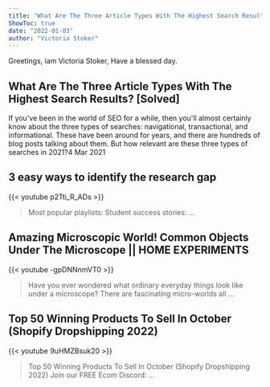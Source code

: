 ```yaml
---
title: "What Are The Three Article Types With The Highest Search Results? [Solved]"
ShowToc: true 
date: "2022-01-03"
author: "Victoria Stoker" 
---
```


Greetings, iam Victoria Stoker, Have a blessed day.
## What Are The Three Article Types With The Highest Search Results? [Solved]
If you've been in the world of SEO for a while, then you'll almost certainly know about the three types of searches: navigational, transactional, and informational. These have been around for years, and there are hundreds of blog posts talking about them. But how relevant are these three types of searches in 2021?4 Mar 2021

## 3 easy ways to identify the research gap
{{< youtube p2Tti_R_ADs >}}
>Most popular playlists: Student success stories: ...

## Amazing Microscopic World! Common Objects Under The Microscope || HOME EXPERIMENTS
{{< youtube -gpDNNnmVT0 >}}
>Have you ever wondered what ordinary everyday things look like under a microscope? There are fascinating micro-worlds all ...

## Top 50 Winning Products To Sell In October (Shopify Dropshipping 2022)
{{< youtube 9uHMZBsuk20 >}}
>Top 50 Winning Products To Sell In October (Shopify Dropshipping 2022) Join our FREE Ecom Discord: ...

